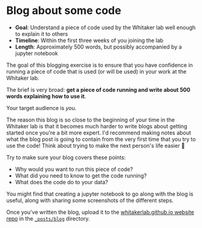 # Blog about some code

* **Goal**: Understand a piece of code used by the Whitaker lab well enough to explain it to others
* **Timeline**: Within the first three weeks of you joining the lab
* **Length**: Approximately 500 words, but possibly accompanied by a jupyter notebook

The goal of this blogging exercise is to ensure that you have confidence in running a piece of code that is used (or will be used) in your work at the Whitaker lab.

The brief is very broad: **get a piece of code running and write about 500 words explaining how to use it**.

Your target audience is *you*.

The reason this blog is so close to the beginning of your time in the Whitaker lab is that it becomes much harder to write blogs about getting started once you're a bit more expert. I'd recommend making notes about what the blog post is going to contain from the very first time that you try to use the code! Think about trying to make the next person's life easier :raised_hands:

Try to make sure your blog covers these points:

* Why would you want to run this piece of code?
* What did you need to know to get the code running?
* What does the code do to your data?

You might find that creating a jupyter notebook to go along with the blog is useful, along with sharing some screenshots of the different steps.

Once you've written the blog, upload it to the [whitakerlab.github.io website repo](https://github.com/WhitakerLab/whitakerlab.github.io) in the [`_posts/blog`](https://github.com/WhitakerLab/whitakerlab.github.io/tree/master/_posts/blog) directory.

